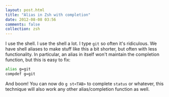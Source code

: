 ```yaml
---
layout: post.html
title: "Alias in Zsh with completion"
date: 2012-08-08 03:56
comments: false
collection: zsh
---
```


I use the shell. I use the shell a lot. I type `git` so often it's
ridiculous. We have shell aliases to make stuff like this a bit shorter, but
often with less functionality. In particular, an alias in itself won't maintain
the completion function, but this is easy to fix:

```sh
alias g=git
compdef g=git
```

And boom! You can now do `g st<TAB>` to complete `status` or whatever,
this technique will also work any other alias/completion function as well.
